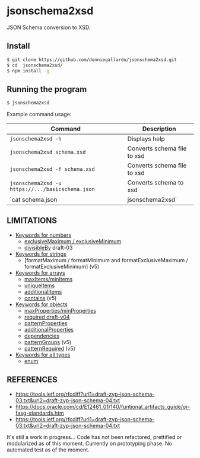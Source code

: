 # jsonschema2xsd
JSON Schema conversion to XSD.

## Install
```bash
$ git clone https://github.com/donniegallardo/jsonschema2xsd.git
$ cd  jsonschema2xsd/
$ npm install -g
```

## Running the program
```bash
$ jsonschema2xsd
```

Example command usage:

Command                      | Description
------------------------------|------------
`jsonschema2xsd -h`       | Displays help
`jsonschema2xsd schema.xsd`       | Converts schema file to xsd
`jsonschema2xsd -f schema.xsd`       | Converts schema file to xsd
`jsonschema2xsd -u https://.../basicschema.json`       | Converts schema to xsd
`cat schema.json | jsonschema2xsd`       | Converts pipe data to xsd

## LIMITATIONS
- [Keywords for numbers](#keywords-for-numbers)
    - [exclusiveMaximum / exclusiveMinimum](#maximum--minimum-and-exclusivemaximum--exclusiveminimum)
    - [divisibleBy](#) draft-03
- [Keywords for strings](#keywords-for-strings)
    - [formatMaximum / formatMinimum and formatExclusiveMaximum / formatExclusiveMinimum] (v5)
- [Keywords for arrays](#keywords-for-arrays)
    - [maxItems/minItems](#maxitems--minitems)
    - [uniqueItems](#) 
    - [additionalItems](#) 
    - [contains](#contains-v5-proposal) (v5)
- [Keywords for objects](#keywords-for-objects)
    - [maxProperties/minProperties](#maxproperties--minproperties)
    - [required draft-v04](#required)
    - [patternProperties](#patternproperties)
    - [additionalProperties](#additionalproperties)
    - [dependencies](#dependencies)
    - [patternGroups](#patterngroups-v5-proposal) (v5)
    - [patternRequired](#patternrequired-v5-proposal) (v5)
- [Keywords for all types](#keywords-for-all-types)
    - [enum](#enum)

## REFERENCES

- https://tools.ietf.org/rfcdiff?url1=draft-zyp-json-schema-03.txt&url2=draft-zyp-json-schema-04.txt
- https://docs.oracle.com/cd/E12461_01/140/funtional_artifacts_guide/or-fasg-standards.htm
- https://tools.ietf.org/rfcdiff?url1=draft-zyp-json-schema-03.txt&url2=draft-zyp-json-schema-04.txt

It's still a work in progress...
Code has not been refactored, prettified or modularized as of this moment.
Currently on prototyping phase.
No automated test as of the moment.
